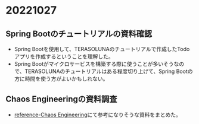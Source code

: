 # 20221027
## Spring Bootのチュートリアルの資料確認
- Spring Bootを使用して、TERASOLUNAのチュートリアルで作成したTodoアプリを作成するということを理解した。
- Spring Bootがマイクロサービスを構築する際に使うことが多いそうなので、TERASOLUNAのチュートリアルはある程度切り上げて、Spring Bootの方に時間を使う方がよいかもしれない。

## Chaos Engineeringの資料調査
- [reference-Chaos Engineering](https://github.com/shooketani/note/blob/main/docs/reference/index.md#chaos-engineering)にて参考になりそうな資料をまとめた。
